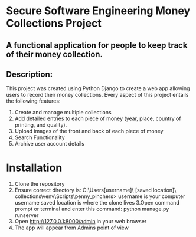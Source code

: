 # Secure Software Engineering Money Collections Project 

## A functional application for people to keep track of their money collection.

## Description:

This project was created using Python Django to create a web app allowing users to record their money collections. Every aspect of this project entails the following features: 

1. Create and manage multiple collections
2. Add detailed entries to each piece of money (year, place, country of printing, and quality).
3. Upload images of the front and back of each piece of money 
4. Search Functionality 
5. Archive user account details 

# Installation 
1. Clone the repository 
2. Ensure correct directory is:
C:\Users\[username]\ [saved location]\ collections\venv\Scripts\penny_pinchers>
username is your computer username 
saved location is where the clone lives 
3.Open command prompt or terminal and enter this command:
python manage.py runserver 
4. Open http://127.0.0.1:8000/admin in your web browser 
5. The app will appear from Admins point of view 

